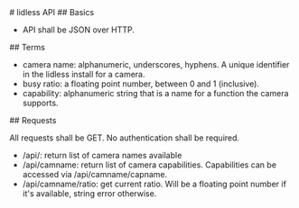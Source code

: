 <A name="toc1-0" title="lidless API" />
# lidless API

<A name="toc2-3" title="Basics" />
## Basics

* API shall be JSON over HTTP.

<A name="toc2-8" title="Terms" />
## Terms

* camera name: alphanumeric, underscores, hyphens. A unique identifier in the lidless install for a camera.
* busy ratio: a floating point number, between 0 and 1 (inclusive).
* capability: alphanumeric string that is a name for a function the camera supports.

<A name="toc2-15" title="Requests" />
## Requests

All requests shall be GET.  No authentication shall be required.

* /api/: return list of camera names available
* /api/camname: return list of camera capabilities.  Capabilities can be accessed via /api/camname/capname.
* /api/camname/ratio: get current ratio.  Will be a floating point number if it's available, string error otherwise.
